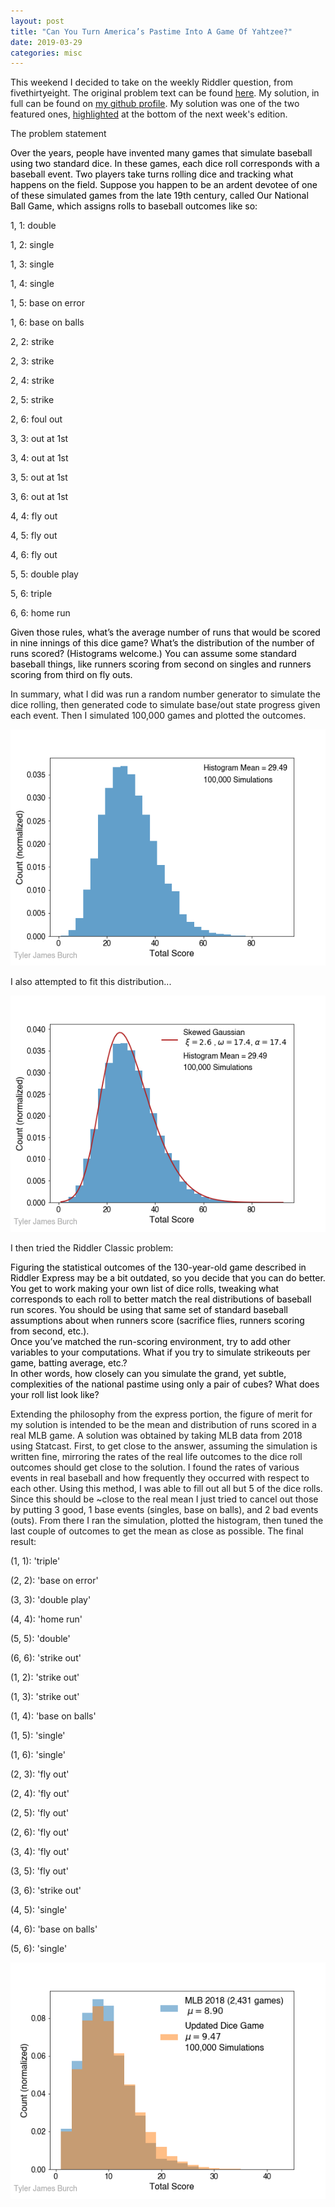 ```yaml
---
layout: post
title: "Can You Turn America’s Pastime Into A Game Of Yahtzee?"
date: 2019-03-29
categories: misc
---
```


This weekend I decided to take on the weekly Riddler question, from fivethirtyeight. The original problem text can be found [here](https://fivethirtyeight.com/features/can-you-turn-americas-pastime-into-a-game-of-yahtzee/). My solution, in full can be found on [my github profile](https://github.com/tjburch/puzzles/tree/master/puzzler538_2019_Mar22). My solution was one of the two featured ones, [highlighted](https://fivethirtyeight.com/features/can-you-win-a-spelling-bee-if-you-know-99-percent-of-the-words/) at the bottom of the next week's edition.

The problem statement

<span style="color:black">
Over the years, people have invented many games that simulate baseball using two standard dice. In these games, each dice roll corresponds with a baseball event. Two players take turns rolling dice and tracking what happens on the field. Suppose you happen to be an ardent devotee of one of these simulated games from the late 19th century, called Our National Ball Game, which assigns rolls to baseball outcomes like so:</span>

1, 1: double

1, 2: single

1, 3: single

1, 4: single

1, 5: base on error

1, 6: base on balls

2, 2: strike

2, 3: strike

2, 4: strike

2, 5: strike

2, 6: foul out

3, 3: out at 1st

3, 4: out at 1st

3, 5: out at 1st

3, 6: out at 1st

4, 4: fly out

4, 5: fly out

4, 6: fly out

5, 5: double play

5, 6: triple

6, 6: home run

<span style="color:black">
Given those rules, what’s the average number of runs that would be scored in nine innings of this dice game? What’s the distribution of the number of runs scored? (Histograms welcome.) You can assume some standard baseball things, like runners scoring from second on singles and runners scoring from third on fly outs.
</span>

In summary, what I did was run a random number generator to simulate the dice rolling, then generated code to simulate base/out state progress given each event. Then I simulated 100,000 games and plotted the outcomes.

<img src="https://github.com/tjburch/puzzles/raw/master/puzzler538_2019_Mar22/plots/raw_scoring_histogram.png">

I also attempted to fit this distribution...


<img src="https://github.com/tjburch/puzzles/raw/master/puzzler538_2019_Mar22/plots/scoring_histogram_skewGaus.png">


I then tried the Riddler Classic problem: 

<div style="color:black">
    Figuring the statistical outcomes of the 130-year-old game described in Riddler Express may be a bit outdated, so you decide that you can do better. You get to work making your own list of dice rolls, tweaking what corresponds to each roll to better match the real distributions of baseball run scores. You should be using that same set of standard baseball assumptions about when runners score (sacrifice flies, runners scoring from second, etc.).
</div>

<div style="color:black">
Once you’ve matched the run-scoring environment, try to add other variables to your computations. What if you try to simulate strikeouts per game, batting average, etc.?
</div>

<div style="color:black">
In other words, how closely can you simulate the grand, yet subtle, complexities of the national pastime using only a pair of cubes? What does your roll list look like?
</div>

Extending the philosophy from the express portion, the figure of merit for my solution is intended to be the mean and distribution of runs scored in a real MLB game. A solution was obtained by taking MLB data from 2018 using Statcast. First, to get close to the answer, assuming the simulation is written fine, mirroring the rates of the real life outcomes to the dice roll outcomes should get close to the solution. I found the rates of various events in real baseball and how frequently they occurred with respect to each other. Using this method, I was able to fill out all but 5 of the dice rolls. Since this should be ~close to the real mean I just tried to cancel out those by putting 3 good, 1 base events (singles, base on balls), and 2 bad events (outs). From there I ran the simulation, plotted the histogram, then tuned the last couple of outcomes to get the mean as close as possible. The final result:

(1, 1): 'triple'

(2, 2): 'base on error'

(3, 3): 'double play'

(4, 4): 'home run'

(5, 5): 'double'

(6, 6): 'strike out'

(1, 2): 'strike out'

(1, 3): 'strike out'

(1, 4): 'base on balls'

(1, 5): 'single'

(1, 6): 'single'

(2, 3): 'fly out'

(2, 4): 'fly out'

(2, 5): 'fly out'

(2, 6): 'fly out'

(3, 4): 'fly out'

(3, 5): 'fly out'

(3, 6): 'strike out'

(4, 5): 'single'

(4, 6): 'base on balls'

(5, 6): 'single'


<img src="https://github.com/tjburch/puzzles/raw/master/puzzler538_2019_Mar22/plots/mlb_simulation_overlay.png">

